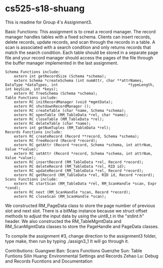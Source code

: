 # cs525-s18-shuang
This is readme for Group 4's Assignment3.

Basic Functions:
This assignment is to creat a record manager. The record manager handles tables with a fixed schema. Clients can insert records, delete records, update records, and scan through the records in a table. A scan is associated with a search condition and only returns records that match the search condition. Each table should be stored in a separate page file and your record manager should access the pages of the file through the buffer manager implemented in the last assignment.

    Schema Functions include: 
        extern int getRecordSize (Schema *schema);
        extern Schema *createSchema (int numAttr, char **attrNames, DataType *dataTypes, int                                *typeLength, int keySize, int *keys);
        extern RC freeSchema (Schema *schema);
    Table Functions include:
        extern RC initRecordManager (void *mgmtData);
        extern RC shutdownRecordManager ();
        extern RC createTable (char *name, Schema *schema);
        extern RC openTable (RM_TableData *rel, char *name);
        extern RC closeTable (RM_TableData *rel);
        extern RC deleteTable (char *name);
        extern int getNumTuples (RM_TableData *rel);
    Records Functions include:
        extern RC createRecord (Record **record, Schema *schema);
        extern RC freeRecord (Record *record);
        extern RC getAttr (Record *record, Schema *schema, int attrNum, Value **value);
        extern RC setAttr (Record *record, Schema *schema, int attrNum, Value *value);
        extern RC insertRecord (RM_TableData *rel, Record *record);
        extern RC deleteRecord (RM_TableData *rel, RID id);
        extern RC updateRecord (RM_TableData *rel, Record *record);
        extern RC getRecord (RM_TableData *rel, RID id, Record *record);
    Scans Functions include:
        extern RC startScan (RM_TableData *rel, RM_ScanHandle *scan, Expr *cond);
        extern RC next (RM_ScanHandle *scan, Record *record);
        extern RC closeScan (RM_ScanHandle *scan);

We constructed RM_PageData class to store the page number of previous slot and next slot. There is a bitMap instance because we struct offset methods to adjust the input data by using the uint8_t in the "stdint.h" header. We also constructed the RM_TableMgmtData and RM_ScanMgmtData classes to store the PageHandle and PageData classes. 

To compile the assignment #3, change direction to the assignment3 folder,
    type make, then run by typing ./assign3_1
It will go through it.

Contributions:
    Guangwei Ban:  Scans Functions
    Guenzhe Sun:    Table Funtions
    Silin Huang:        Environmental Settings and Records
    Zehao Lu:           Debug and Records Fucntions and Documentation



